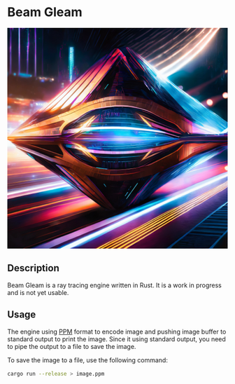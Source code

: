 # Beam Gleam
<!-- Logo -->
![Logo](resources/logo.jpg)

## Description

Beam Gleam is a ray tracing engine written in Rust. It is a work in progress and is not yet usable.

## Usage

The engine using [PPM](https://en.wikipedia.org/wiki/Netpbm) format to encode image and pushing image buffer to standard output to print the image. Since it using standard output, you need to pipe the output to a file to save the image.

To save the image to a file, use the following command:

```bash
cargo run --release > image.ppm
```

